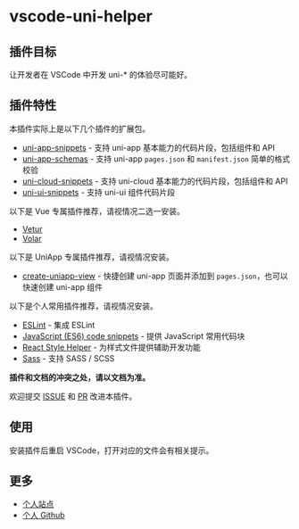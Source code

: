 # vscode-uni-helper

## 插件目标

让开发者在 VSCode 中开发 uni-\* 的体验尽可能好。

## 插件特性

本插件实际上是以下几个插件的扩展包。

- [uni-app-snippets](https://marketplace.visualstudio.com/items?itemName=ModyQyW.vscode-uni-app-snippets) - 支持 uni-app 基本能力的代码片段，包括组件和 API
- [uni-app-schemas](https://marketplace.visualstudio.com/items?itemName=ModyQyW.vscode-uni-app-schemas) - 支持 uni-app `pages.json` 和 `manifest.json` 简单的格式校验
- [uni-cloud-snippets](https://marketplace.visualstudio.com/items?itemName=ModyQyW.vscode-uni-cloud-snippets) - 支持 uni-cloud 基本能力的代码片段，包括组件和 API
- [uni-ui-snippets](https://marketplace.visualstudio.com/items?itemName=ModyQyW.vscode-uni-ui-snippets) - 支持 uni-ui 组件代码片段

以下是 Vue 专属插件推荐，请视情况二选一安装。

- [Vetur](https://marketplace.visualstudio.com/items?itemName=octref.vetur)
- [Volar](https://marketplace.visualstudio.com/items?itemName=johnsoncodehk.volar)

以下是 UniApp 专属插件推荐，请视情况安装。

- [create-uniapp-view](https://marketplace.visualstudio.com/items?itemName=mrmaoddxxaa.create-uniapp-view) - 快捷创建 uni-app 页面并添加到 `pages.json`，也可以快速创建 uni-app 组件

以下是个人常用插件推荐，请视情况安装。

- [ESLint](https://marketplace.visualstudio.com/items?itemName=dbaeumer.vscode-eslint) - 集成 ESLint
- [JavaScript (ES6) code snippets](https://marketplace.visualstudio.com/items?itemName=xabikos.JavaScriptSnippets) - 提供 JavaScript 常用代码块
- [React Style Helper](https://marketplace.visualstudio.com/items?itemName=iceworks-team.iceworks-style-helper) - 为样式文件提供辅助开发功能
- [Sass](https://marketplace.visualstudio.com/items?itemName=Syler.sass-indented) - 支持 SASS / SCSS

**插件和文档的冲突之处，请以文档为准。**

欢迎提交 [ISSUE](https://github.com/ModyQyW/uni-helper/issues/new) 和 [PR](https://github.com/ModyQyW/uni-helper/compare) 改进本插件。

## 使用

安装插件后重启 VSCode，打开对应的文件会有相关提示。

## 更多

- [个人站点](https://modyqyw.github.io/)
- [个人 Github](https://github.com/ModyQyW)
